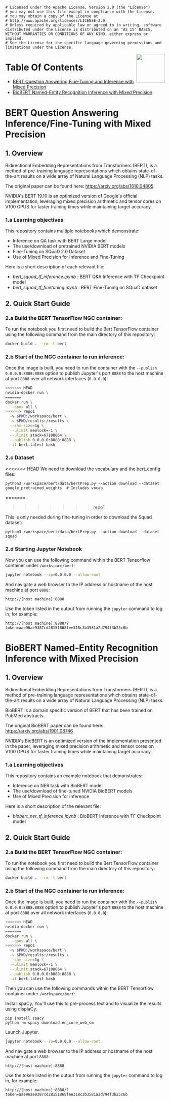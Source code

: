 ```
# Licensed under the Apache License, Version 2.0 (the "License")
# you may not use this file except in compliance with the License.
# You may obtain a copy of the License at
# http://www.apache.org/licenses/LICENSE-2.0
# Unless required by applicable law or agreed to in writing, software distributed under the License is distributed on an "AS IS" BASIS, WITHOUT WARRANTIES OR CONDITIONS OF ANY KIND, either express or implied.
# See the License for the specific language governing permissions and limitations under the License.
```
<img src="http://developer.download.nvidia.com/compute/machine-learning/frameworks/nvidia_logo.png" style="width: 90px; float: right;">


# Table Of Contents
- [BERT Question Answering Fine-Tuning and Inference with Mixed Precision](#bert-question-answering-inference/fine-tuning-with-mixed-precision)
- [BioBERT Named-Entity Recognition Inference with Mixed Precision](#biobert-named-entity-recognition-inference-with-mixed-precision)


# BERT Question Answering Inference/Fine-Tuning with Mixed Precision

## 1. Overview

Bidirectional Embedding Representations from Transformers (BERT), is a method of pre-training language representations which obtains state-of-the-art results on a wide array of Natural Language Processing (NLP) tasks.

The original paper can be found here: https://arxiv.org/abs/1810.04805.

NVIDIA's BERT 19.10 is an optimized version of Google's official implementation, leveraging mixed precision arithmetic and tensor cores on V100 GPUS for faster training times while maintaining target accuracy.

### 1.a Learning objectives

This repository contains multiple notebooks which demonstrate:
- Inference on QA task with BERT Large model
- The use/download of pretrained NVIDIA BERT models
- Fine-Tuning on SQuaD 2.0 Dataset
- Use of Mixed Precision for Inference and Fine-Tuning

Here is a short description of each relevant file:
 - _bert_squad_tf_inference.ipynb_ : BERT Q&A Inference with TF Checkpoint model
 - _bert_squad_tf_finetuning.ipynb_ : BERT Fine-Tuning on SQuaD dataset

## 2. Quick Start Guide

### 2.a Build the BERT TensorFlow NGC container:
To run the notebook you first need to build the Bert TensorFlow container using the following command from the main directory of this repository:

```bash
docker build . --rm -t bert
```
### 2.b Start of the NGC container to run inference:
Once the image is built, you need to run the container with the `--publish
0.0.0.0:8888:8888` option to publish Jupyter's port `8888` to the host machine
at port `8888` over all network interfaces (`0.0.0.0`):

```bash
<<<<<<< HEAD
nvidia-docker run \
=======
docker run \
  --gpus all \
>>>>>>> repo1
  -v $PWD:/workspace/bert \
  -v $PWD/results:/results \
  --shm-size=1g \
  --ulimit memlock=-1 \
  --ulimit stack=67108864 \
  --publish 0.0.0.0:8888:8888 \
  -it bert:latest bash
```

### 2.c Dataset

<<<<<<< HEAD
We need to download the vocabulary and the bert_config files:

```python3
python3 /workspace/bert/data/bertPrep.py --action download --dataset google_pretrained_weights  # Includes vocab
```
=======
>>>>>>> repo1

This is only needed during fine-tuning in order to download the Squad dataset:

```python3
python3 /workspace/bert/data/bertPrep.py --action download --dataset squad
```

### 2.d Starting Jupyter Notebook

Now you can use the following command within the BERT Tensorflow container under
`/workspace/bert`:

```bash
jupyter notebook --ip=0.0.0.0 --allow-root
```

And navigate a web browser to the IP address or hostname of the host machine
at port `8888`:

```
http://[host machine]:8888
```

Use the token listed in the output from running the `jupyter` command to log
in, for example:

```
http://[host machine]:8888/?token=aae96ae9387cd28151868fee318c3b3581a2d794f3b25c6b
```


# BioBERT Named-Entity Recognition Inference with Mixed Precision

## 1. Overview

Bidirectional Embedding Representations from Transformers (BERT), is a method of pre-training language representations which obtains state-of-the-art results on a wide array of Natural Language Processing (NLP) tasks. 

BioBERT is a domain specific version of BERT that has been trained on PubMed abstracts.

The original BioBERT paper can be found here: https://arxiv.org/abs/1901.08746

NVIDIA's BioBERT is an optimized version of the implementation presented in the paper, leveraging mixed precision arithmetic and tensor cores on V100 GPUS for faster training times while maintaining target accuracy.

### 1.a Learning objectives

This repository contains an example notebook that demonstrates:
- Inference on NER task with BioBERT model
- The use/download of fine-tuned NVIDIA BioBERT models
- Use of Mixed Precision for Inference

Here is a short description of the relevant file:
 - _biobert_ner_tf_inference.ipynb_ : BioBERT Inference with TF Checkpoint model
 
## 2. Quick Start Guide

### 2.a Build the BERT TensorFlow NGC container:
To run the notebook you first need to build the Bert TensorFlow container using the following command from the main directory of this repository:

```bash
docker build . --rm -t bert
```
### 2.b Start of the NGC container to run inference:
Once the image is built, you need to run the container with the `--publish
0.0.0.0:8888:8888` option to publish Jupyter's port `8888` to the host machine
at port `8888` over all network interfaces (`0.0.0.0`):

```bash
<<<<<<< HEAD
nvidia-docker run \
=======
docker run \
  --gpus all \
>>>>>>> repo1
  -v $PWD:/workspace/bert \
  -v $PWD/results:/results \
  --shm-size=1g \
  --ulimit memlock=-1 \
  --ulimit stack=67108864 \
  --publish 0.0.0.0:8888:8888 \
  -it bert:latest bash
```

Then you can use the following commands within the BERT Tensorflow container under
`/workspace/bert`:


Install spaCy. You'll use this to pre-process text and to visualize the results using displaCy.
```
pip install spacy
python -m spacy download en_core_web_sm
```

Launch Jupyter.
```bash
jupyter notebook --ip=0.0.0.0 --allow-root
```

And navigate a web browser to the IP address or hostname of the host machine
at port `8888`:

```
http://[host machine]:8888
```

Use the token listed in the output from running the `jupyter` command to log
in, for example:

```
http://[host machine]:8888/?token=aae96ae9387cd28151868fee318c3b3581a2d794f3b25c6b
```

